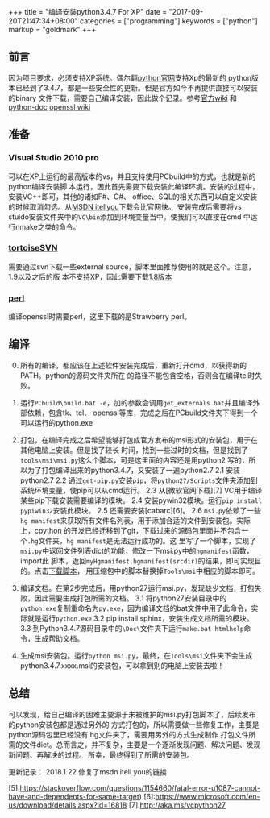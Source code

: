 +++
title = "编译安装python3.4.7 For XP"
date = "2017-09-20T21:47:34+08:00"
categories = ["programming"]
keywords = ["python"]
markup = "goldmark"
+++

## 前言
因为项目要求，必须支持XP系统。偶尔翻[python官网](https://www.python.org)支持Xp的最新的
python版本已经到了3.4.7，都是一些安全性的更新。但是官方如今不再提供直接可以安装的binary
文件下载，需要自己编译安装，因此做个记录。参考[官方wiki](https://wiki.python.org/moin/VS2010)
和[python-doc](https://docs.python.org/devguide/setup.html#windows-compiling)
[openssl wiki](https://wiki.openssl.org/index.php/Compilation_and_Installation)

<!--more-->
## 准备
### Visual Studio 2010 pro
可以在XP上运行的最高版本的vs，并且支持使用PCbuild中的方式，也就是新的python编译安装脚
本运行，因此首先需要下载安装此编译环境。安装的过程中，安装VC++即可，其他的诸如F#、C#、
office、SQL的相关东西可以自定义安装的时候取消勾选。从[MSDN itellyou][2]下载会比官网快。
安装完成后需要将vs stuido安装文件夹中的`VC\bin`添加到环境变量当中。使我们可以直接在cmd
中运行nmake之类的命令。

### [tortoiseSVN][1]
需要通过svn下载一些external source，脚本里面推荐使用的就是这个。注意，1.9以及之后的版
本不支持XP，因此需要下载[1.8版本][3]

### [perl][4]

编译openssl时需要perl，这里下载的是Strawberry perl。

## 编译
0. 所有的编译，都应该在上述软件安装完成后，重新打开cmd，以获得新的PATH。python的源码文件夹所在
的路径不能包含空格，否则会在编译tcl时失败。
1. 运行`PCbuild\build.bat -e`，加的参数会调用`get_externals.bat`并且编译外部依赖，包含tk、tcl、
openssl等库，完成之后在PCbuild文件夹下得到一个可以运行的python.exe
2. 打包，在编译完成之后希望能够打包成官方发布的msi形式的安装包，用于在其他电脑上安装。但是找了较长
时间，找到一些过时的文档，但是找到了`tools\msi\msi.py`这么个脚本，可是这里面的内容还是用python2
写的，所以为了打包编译出来的python3.4.7，又安装了一遍python2.7
  2.1 安装python2.7
  2.2 通过`get-pip.py`安装`pip`，将`python27/Scripts`文件夹添加到系统环境变量，使pip可以从cmd运行。
  2.3 从[微软官网下载][7] VC用于编译某些pip下载安装需要编译的模块。
  2.4 安装pywin32模块。运行`pip install pypiwin32`安装此模块。
  2.5 还需要安装[cabarc][6]。
  2.6 `msi.py`依赖了一些`hg manifest`来获取所有文件名列表，用于添加合适的文件到安装包。实际上，cpython
  的开发已经迁移到了git，下载过来的源码包里面并不包含一个`.hg`文件夹，`hg manifest`是无法运行成功的。这
  里写了一个脚本，实现了`msi.py`中返回文件列表dict的功能，修改一下msi.py中的`hgmanifest`函数，import此
  脚本，返回`myHgmanifest.hgmanifest(srcdir)`的结果，即可实现目的。点击[下载脚本](/uploads/myHgmanifest.zip)，
  用压缩包中的脚本替换掉`Tools\msi`中相应的脚本即可。

3. 编译文档。在第2步完成后，用python27运行msi.py，发现缺少文档，打包失败，因此需要生成打包所需的文档。
   3.1 将python27安装目录中的`python.exe`复制重命名为`py.exe`，因为编译文档的bat文件中用了此命令，实际就是运行`python.exe`
   3.2 pip install sphinx，安装生成文档所需的模块。
   3.3 到Python3.4.7源码目录中的`\Doc\`文件夹下运行`make.bat htmlhelp`命令，生成帮助文档。

4. 生成msi安装包。运行`python msi.py`，最终，在`Tools\msi`文件夹下会生成python3.4.7.xxxx.msi的安装包，可以拿到别的电脑上安装去啦！

## 总结
可以发现，给自己编译的困难主要源于未被维护的msi.py打包脚本了，后续发布的python安装包都是通过另外的
方式打包的，所以需要做一些修复工作，主要是python源码包里已经没有.hg文件夹了，需要用另外的方式生成制作
打包文件所需的文件dict。总而言之，并不复杂，主要是一个逐渐发现问题、解决问题、发现新问题、再解决的过程。
所幸，最终得到了所需的安装包。

更新记录：
    2018.1.22 修复了msdn itell you的链接

[1]:https://www.tortoisesvn.net/downloads.html
[2]:https://msdn.itellyou.cn
[3]:https://sourceforge.net/projects/tortoisesvn/files/1.8.12/Application/
[4]:http://strawberryperl.com/
[5]:https://stackoverflow.com/questions/1154660/fatal-error-u1087-cannot-have-and-dependents-for-same-target)
[6]:https://www.microsoft.com/en-us/download/details.aspx?id=16818
[7]:http://aka.ms/vcpython27
